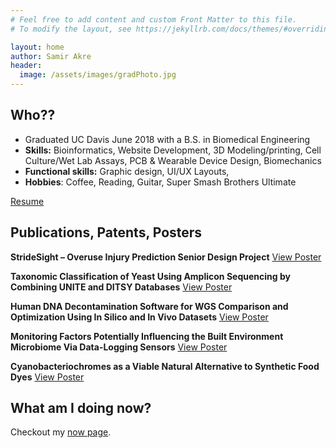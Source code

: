```yaml
---
# Feel free to add content and custom Front Matter to this file.
# To modify the layout, see https://jekyllrb.com/docs/themes/#overriding-theme-defaults

layout: home
author: Samir Akre
header:
  image: /assets/images/gradPhoto.jpg
---
```


## Who??
- Graduated UC Davis June 2018 with a B.S. in Biomedical Engineering
- **Skills:** Bioinformatics, Website Development, 3D Modeling/printing, Cell Culture/Wet Lab Assays, PCB & Wearable Device Design, Biomechanics
- **Functional skills:** Graphic design,  UI/UX Layouts, 
- **Hobbies**: Coffee, Reading, Guitar, Super Smash Brothers Ultimate

[Resume](/assets/Samir_Akre_Resume_011618.pdf)

## Publications, Patents, Posters
**StrideSight – Overuse Injury Prediction Senior Design Project**
[View Poster](/assets/posters/SeniorDesignProject.pdf)

**Taxonomic Classification of Yeast Using Amplicon Sequencing by Combining UNITE and DITSY Databases**
[View Poster](/assets/posters/URC2018.pdf)

**Human DNA Decontamination Software for WGS Comparison and Optimization Using In Silico and In Vivo Datasets**
[View Poster](/assets/posters/URC2017.pdf)

**Monitoring Factors Potentially Influencing the Built Environment Microbiome Via Data-Logging Sensors**
[View Poster](/assets/posters/URC2016.pdf)

**Cyanobacteriochromes as a Viable Natural Alternative to Synthetic Food Dyes**
[View Poster](/assets/posters/igem.pdf)



## What am I doing now?
Checkout my [now page](/now).
